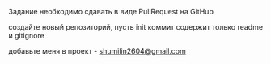 Задание необходимо сдавать в виде PullRequest на GitHub

создайте новый репозиторий, пусть init коммит содержит только readme и gitignore

добавьте меня в проект - shumilin2604@gmail.com

